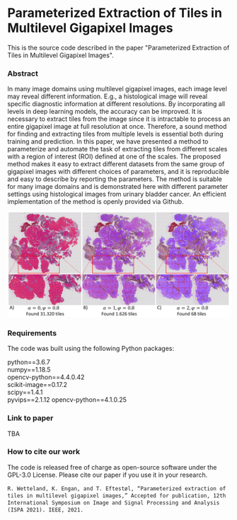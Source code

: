# Parameterized Extraction of Tiles in Multilevel Gigapixel Images

This is the source code described in the paper "Parameterized Extraction of Tiles in Multilevel Gigapixel Images".

### Abstract
In many image domains using multilevel gigapixel images, each image level may reveal different information. E.g., a histological image will reveal specific diagnostic information at different resolutions. By incorporating all levels in deep learning models, the accuracy can be improved. It is necessary to extract tiles from the image since it is intractable to process an entire gigapixel image at full resolution at once. Therefore, a sound method for finding and extracting tiles from multiple levels is essential both during training and prediction. In this paper, we have presented a method to parameterize and automate the task of extracting tiles from different scales with a region of interest (ROI) defined at one of the scales. The proposed method makes it easy to extract different datasets from the same group of gigapixel images with different choices of parameters, and it is reproducible and easy to describe by reporting the parameters. The method is suitable for many image domains and is demonstrated here with different parameter settings using histological images from urinary bladder cancer. An efficient implementation of the method is openly provided via Github.

![alt text](images/wsi_example.png?raw=true)

### Requirements

The code was built using the following Python packages:

python==3.6.7  
numpy==1.18.5  
opencv-python==4.4.0.42  
scikit-image==0.17.2  
scipy==1.4.1  
pyvips==2.1.12
opencv-python==4.1.0.25

### Link to paper
TBA

### How to cite our work
The code is released free of charge as open-source software under the GPL-3.0 License. Please cite our paper if you use it in your research.
```
R. Wetteland, K. Engan, and T. Eftestøl, “Parameterized extraction of tiles in multilevel gigapixel images,” Accepted for publication, 12th International Symposium on Image and Signal Processing and Analysis (ISPA 2021). IEEE, 2021.
```
